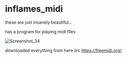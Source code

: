 # inflames_midi
these are just insanely beautiful...

has a program for playing midi files

![Screenshot_34](https://github.com/AtillaYasar/inflames_midi/assets/112716905/e162d98f-990c-47c5-9f83-7224d51d5bbc)

downloaded everything from here iirc https://freemidi.org/
